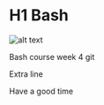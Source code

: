 # H1 Bash

![alt text](https://github.com/adam-p/markdown-here/raw/master/src/common/images/wget-log)

Bash course week 4 git 

Extra line

Have a good time
